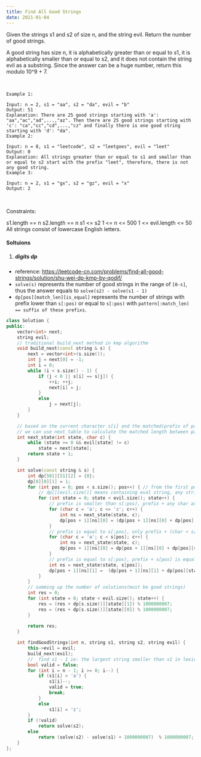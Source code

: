 ```yaml
---
title: Find All Good Strings
date: 2021-01-04
---
```

Given the strings s1 and s2 of size n, and the string evil. Return the number of good strings.

A good string has size n, it is alphabetically greater than or equal to s1, it is alphabetically smaller than or equal to s2, and it does not contain the string evil as a substring. Since the answer can be a huge number, return this modulo 10^9 + 7.

 

```
Example 1:

Input: n = 2, s1 = "aa", s2 = "da", evil = "b"
Output: 51 
Explanation: There are 25 good strings starting with 'a': "aa","ac","ad",...,"az". Then there are 25 good strings starting with 'c': "ca","cc","cd",...,"cz" and finally there is one good string starting with 'd': "da". 
Example 2:

Input: n = 8, s1 = "leetcode", s2 = "leetgoes", evil = "leet"
Output: 0 
Explanation: All strings greater than or equal to s1 and smaller than or equal to s2 start with the prefix "leet", therefore, there is not any good string.
Example 3:

Input: n = 2, s1 = "gx", s2 = "gz", evil = "x"
Output: 2
```
 

Constraints:

s1.length == n
s2.length == n
s1 <= s2
1 <= n <= 500
1 <= evil.length <= 50
All strings consist of lowercase English letters.

#### Soltuions

1. ##### digits dp

- reference: https://leetcode-cn.com/problems/find-all-good-strings/solution/shu-wei-dp-kmp-by-qodjf/
- `solve(s)` represents the number of good strings in the range of `[0-s]`, thus the answer equals to `solve(s2) - solve(s1 - 1)`
- `dp[pos][match_len][is_equal]` represents the number of strings with prefix lower than `s[:pos)` or equal to `s[:pos)` with `pattern[:match_len) == suffix of these prefixs`.

```cpp
class Solution {
public:
    vector<int> next;
    string evil;
    // traditional build_next method in kmp algorithm
    void build_next(const string & s) {
        next = vector<int>(s.size());
        int j = next[0] = -1;
        int i = 0;
        while (i < s.size() - 1) {
            if (j < 0 || s[i] == s[j]) {
                ++i; ++j;
                next[i] = j;
            }
            else
                j = next[j];
        }
    }

    // based on the current character s[i] and the matched(prefix of pattern == suffix of s[:i]) length between pattern and s[:i)
    // we can use next_table to calculate the matched length between pattern and and s[:i]
    int next_state(int state, char c) {
        while (state >= 0 && evil[state] != c)
            state = next[state];
        return state + 1;
    }

    int solve(const string & s) {
        int dp[501][51][2] = {0};
        dp[0][0][1] = 1;
        for (int pos = 0; pos < s.size(); pos++) { // from the first position to the last position. ie: 0 -> s.size() - 1
            // dp[][evil.size()] means containing eval string, any string with this kind of prefix is not a good string
            for (int state = 0; state < evil.size(); state++) {
                // prefix is smaller than s[:pos), prefix + any char are still smaller than s[:pos]
                for (char c = 'a'; c <= 'z'; c++) {
                    int ns = next_state(state, c);
                    dp[pos + 1][ns][0] = (dp[pos + 1][ns][0] + dp[pos][state][0]) % 1000000007;
                }
                // prefix is equal to s[:pos), only prefix + (char < s[pos]) are smaller than s[:pos]
                for (char c = 'a'; c < s[pos]; c++) {
                    int ns = next_state(state, c);
                    dp[pos + 1][ns][0] = dp[pos + 1][ns][0] + dp[pos][state][1] % 1000000007;
                }
                // prefix is equal to s[:pos), prefix + s[pos] is equal to s[:pos]
                int ns = next_state(state, s[pos]);
                dp[pos + 1][ns][1] =  (dp[pos + 1][ns][1] + dp[pos][state][1]) % 1000000007;
            }
        }
        // summing up the number of solutions(must be good strings)
        int res = 0;
        for (int state = 0; state < evil.size(); state++) {
            res = (res + dp[s.size()][state][1]) % 1000000007;
            res = (res + dp[s.size()][state][0]) % 1000000007;
        }
        
        return res;
    }

    int findGoodStrings(int n, string s1, string s2, string evil) {
        this->evil = evil;
        build_next(evil);
        //  find s1 - 1 ie: the largest string smaller than s1 in lexicographical order.
        bool valid = false;
        for (int i = n - 1; i >= 0; i--) {
            if (s1[i] > 'a') {
                s1[i]--;
                valid = true;
                break;
            }
            else
                s1[i] = 'z';
        }
        if (!valid)
            return solve(s2);
        else
            return (solve(s2) - solve(s1) + 1000000007)  % 1000000007;
    }
};
```